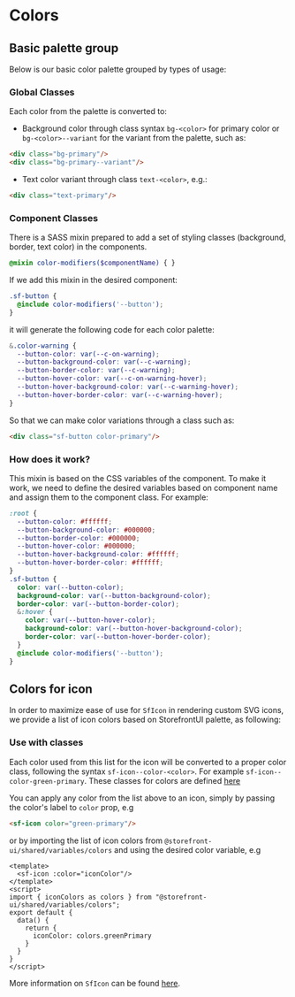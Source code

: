 # Colors

## Basic palette group

Below is our basic color palette grouped by types of usage:

<sf-docs-colors/>

### Global Classes

Each color from the palette is converted to:

* Background color through class syntax `bg-<color>` for primary color or `bg-<color>--variant` for the variant from the palette, such as:
 
```html
<div class="bg-primary"/>
<div class="bg-primary--variant"/>
```

* Text color variant through class `text-<color>`, e.g.:
 
 ```html
<div class="text-primary"/>
 ```

### Component Classes

There is a SASS mixin prepared to add a set of styling classes (background, border, text color) in the components.

```scss
@mixin color-modifiers($componentName) { }
```

If we add this mixin in the desired component:

```scss
.sf-button {
  @include color-modifiers('--button');
}
```

it will generate the following code for each color palette:

```scss
&.color-warning {
  --button-color: var(--c-on-warning);
  --button-background-color: var(--c-warning);
  --button-border-color: var(--c-warning);
  --button-hover-color: var(--c-on-warning-hover);
  --button-hover-background-color: var(--c-warning-hover);
  --button-hover-border-color: var(--c-warning-hover);
}
```

So that we can make color variations through a class such as:
 
```html
<div class="sf-button color-primary"/>
```

### How does it work?

This mixin is based on the CSS variables of the component. To make it work, we need to define the desired variables based on component name and assign them to the component class. For example:

```scss
:root {
  --button-color: #ffffff;
  --button-background-color: #000000;
  --button-border-color: #000000;
  --button-hover-color: #000000;
  --button-hover-background-color: #ffffff;
  --button-hover-border-color: #ffffff;
}
.sf-button {
  color: var(--button-color);
  background-color: var(--button-background-color);
  border-color: var(--button-border-color);
  &:hover {
    color: var(--button-hover-color);
    background-color: var(--button-hover-background-color);
    border-color: var(--button-hover-border-color);
  }
  @include color-modifiers('--button');
}
```

## Colors for icon

In order to maximize ease of use for `SfIcon` in rendering custom SVG icons, we provide a list of icon colors based on StorefrontUI palette, as following:

<sf-docs-colors mapType="icons"/>

### Use with classes

Each color used from this list for the icon will be converted to a proper color class, following the syntax `sf-icon--color-<color>`. For example `sf-icon--color-green-primary`. These classes for colors are defined [here](https://github.com/DivanteLtd/storefront-ui/blob/develop/packages/shared/styles/components/atoms/SfIcon.scss)

You can apply any color from the list above to an icon, simply by passing the color's label to `color` prop, e.g
```html
<sf-icon color="green-primary"/>
```
or by importing the list of icon colors from `@storefront-ui/shared/variables/colors` and using the desired color variable, e.g
```vue
<template>
  <sf-icon :color="iconColor"/>
</template>
<script>
import { iconColors as colors } from "@storefront-ui/shared/variables/colors";
export default {
  data() {
    return {
      iconColor: colors.greenPrimary
    }
  }
}
</script>
```
More information on `SfIcon` can be found [here](/components/Icon.md).
